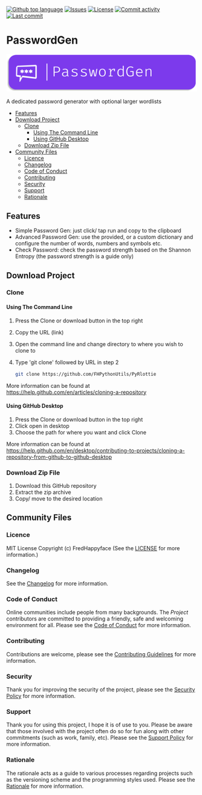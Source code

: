 [![Github top language](https://img.shields.io/github/languages/top/FHPWA/PasswordGen.svg?style=for-the-badge&cacheSeconds=28800)](../../)
[![Issues](https://img.shields.io/github/issues/FHPWA/PasswordGen.svg?style=for-the-badge&cacheSeconds=28800)](../../issues)
[![License](https://img.shields.io/github/license/FHPWA/PasswordGen.svg?style=for-the-badge&cacheSeconds=28800)](/LICENSE.md)
[![Commit activity](https://img.shields.io/github/commit-activity/m/FHPWA/PasswordGen.svg?style=for-the-badge&cacheSeconds=28800)](../../commits/master)
[![Last commit](https://img.shields.io/github/last-commit/FHPWA/PasswordGen.svg?style=for-the-badge&cacheSeconds=28800)](../../commits/master)

<!-- omit in toc -->
# PasswordGen

<img src="readme-assets/icons/name.png" alt="Project Icon" width="750">

A dedicated password generator with optional larger wordlists

- [Features](#features)
- [Download Project](#download-project)
	- [Clone](#clone)
		- [Using The Command Line](#using-the-command-line)
		- [Using GitHub Desktop](#using-github-desktop)
	- [Download Zip File](#download-zip-file)
- [Community Files](#community-files)
	- [Licence](#licence)
	- [Changelog](#changelog)
	- [Code of Conduct](#code-of-conduct)
	- [Contributing](#contributing)
	- [Security](#security)
	- [Support](#support)
	- [Rationale](#rationale)

## Features

- Simple Password Gen: just click/ tap run and copy to the clipboard
- Advanced Password Gen: use the provided, or a custom dictionary and configure the number
	of words, numbers and symbols etc.
- Check Password: check the password strength based on the Shannon Entropy (the password
	strength is a guide only)

## Download Project

### Clone

#### Using The Command Line

1. Press the Clone or download button in the top right
2. Copy the URL (link)
3. Open the command line and change directory to where you wish to
	 clone to
4. Type 'git clone' followed by URL in step 2

	 ```bash
	 git clone https://github.com/FHPythonUtils/PyRlottie
	 ```

More information can be found at
https://help.github.com/en/articles/cloning-a-repository

#### Using GitHub Desktop

1. Press the Clone or download button in the top right
2. Click open in desktop
3. Choose the path for where you want and click Clone

More information can be found at
https://help.github.com/en/desktop/contributing-to-projects/cloning-a-repository-from-github-to-github-desktop

### Download Zip File

1. Download this GitHub repository
2. Extract the zip archive
3. Copy/ move to the desired location

## Community Files

### Licence

MIT License
Copyright (c) FredHappyface
(See the [LICENSE](/LICENSE.md) for more information.)

### Changelog

See the [Changelog](/CHANGELOG.md) for more information.

### Code of Conduct

Online communities include people from many backgrounds. The _Project_
contributors are committed to providing a friendly, safe and welcoming
environment for all. Please see the
[Code of Conduct](https://github.com/FHPythonUtils/.github/blob/master/CODE_OF_CONDUCT.md)
for more information.

### Contributing

Contributions are welcome, please see the
[Contributing Guidelines](https://github.com/FHPythonUtils/.github/blob/master/CONTRIBUTING.md)
for more information.

### Security

Thank you for improving the security of the project, please see the
[Security Policy](https://github.com/FHPythonUtils/.github/blob/master/SECURITY.md)
for more information.

### Support

Thank you for using this project, I hope it is of use to you. Please be aware that
those involved with the project often do so for fun along with other commitments
(such as work, family, etc). Please see the
[Support Policy](https://github.com/FHPythonUtils/.github/blob/master/SUPPORT.md)
for more information.

### Rationale

The rationale acts as a guide to various processes regarding projects such as
the versioning scheme and the programming styles used. Please see the
[Rationale](https://github.com/FHPythonUtils/.github/blob/master/RATIONALE.md)
for more information.

